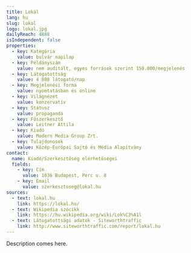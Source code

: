 ```yaml
---
title: Lokál
lang: hu
slug: lokal
logo: lokal.jpg
dailyReach: 4888
isIndependent: false
properties:
  - key: Kategória
    value: bulvár napilap
  - key: Példányszám
    value: nem auditált, egyes források szerint 150.000/megjelenés
  - key: Látogatottság
    value: 4 888 látogató/nap
  - key: Megjelenési forma
    value: nyomtatásban és online
  - key: Világnézet
    value: konzervatív
  - key: Státusz
    value: propaganda
  - key: Főszerkesztő
    value: Leitner Attila
  - key: Kiadó
    value: Modern Media Group Zrt.
  - key: Tulajdonosok
    value: Közép-Európai Sajtó és Média Alapítvány
contact:
  name: Kiadó/Szerkesztőség elérhetőségei
  fields:
    - key: Cím
      value: 1036 Budapest, Perc u. 8
    - key: Email
      value: szerkesztoseg@lokal.hu
sources:
  - text: lokal.hu
    link: https://lokal.hu/
  - text: Wikipedia szócikk
    link: https://hu.wikipedia.org/wiki/Lok%C3%A1l
  - text: Látogatottsági adatok - Siteworthtraffic
    link: http://www.siteworthtraffic.com/report/lokal.hu
---
```


Description comes here.